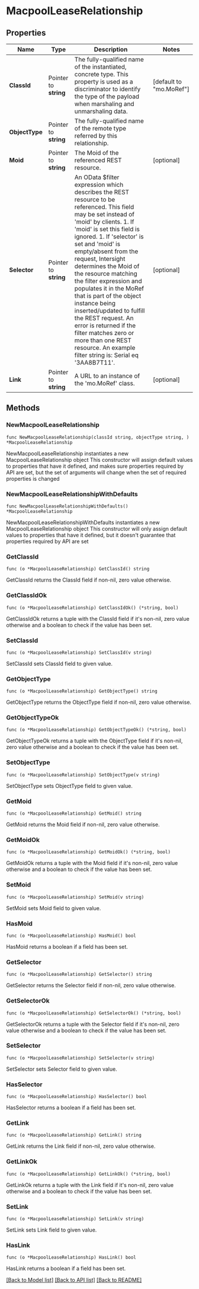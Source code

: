 # MacpoolLeaseRelationship

## Properties

Name | Type | Description | Notes
------------ | ------------- | ------------- | -------------
**ClassId** | Pointer to **string** | The fully-qualified name of the instantiated, concrete type. This property is used as a discriminator to identify the type of the payload when marshaling and unmarshaling data. | [default to "mo.MoRef"]
**ObjectType** | Pointer to **string** | The fully-qualified name of the remote type referred by this relationship. | 
**Moid** | Pointer to **string** | The Moid of the referenced REST resource. | [optional] 
**Selector** | Pointer to **string** | An OData $filter expression which describes the REST resource to be referenced. This field may be set instead of &#39;moid&#39; by clients. 1. If &#39;moid&#39; is set this field is ignored. 1. If &#39;selector&#39; is set and &#39;moid&#39; is empty/absent from the request, Intersight determines the Moid of the resource matching the filter expression and populates it in the MoRef that is part of the object instance being inserted/updated to fulfill the REST request. An error is returned if the filter matches zero or more than one REST resource. An example filter string is: Serial eq &#39;3AA8B7T11&#39;. | [optional] 
**Link** | Pointer to **string** | A URL to an instance of the &#39;mo.MoRef&#39; class. | [optional] 

## Methods

### NewMacpoolLeaseRelationship

`func NewMacpoolLeaseRelationship(classId string, objectType string, ) *MacpoolLeaseRelationship`

NewMacpoolLeaseRelationship instantiates a new MacpoolLeaseRelationship object
This constructor will assign default values to properties that have it defined,
and makes sure properties required by API are set, but the set of arguments
will change when the set of required properties is changed

### NewMacpoolLeaseRelationshipWithDefaults

`func NewMacpoolLeaseRelationshipWithDefaults() *MacpoolLeaseRelationship`

NewMacpoolLeaseRelationshipWithDefaults instantiates a new MacpoolLeaseRelationship object
This constructor will only assign default values to properties that have it defined,
but it doesn't guarantee that properties required by API are set

### GetClassId

`func (o *MacpoolLeaseRelationship) GetClassId() string`

GetClassId returns the ClassId field if non-nil, zero value otherwise.

### GetClassIdOk

`func (o *MacpoolLeaseRelationship) GetClassIdOk() (*string, bool)`

GetClassIdOk returns a tuple with the ClassId field if it's non-nil, zero value otherwise
and a boolean to check if the value has been set.

### SetClassId

`func (o *MacpoolLeaseRelationship) SetClassId(v string)`

SetClassId sets ClassId field to given value.


### GetObjectType

`func (o *MacpoolLeaseRelationship) GetObjectType() string`

GetObjectType returns the ObjectType field if non-nil, zero value otherwise.

### GetObjectTypeOk

`func (o *MacpoolLeaseRelationship) GetObjectTypeOk() (*string, bool)`

GetObjectTypeOk returns a tuple with the ObjectType field if it's non-nil, zero value otherwise
and a boolean to check if the value has been set.

### SetObjectType

`func (o *MacpoolLeaseRelationship) SetObjectType(v string)`

SetObjectType sets ObjectType field to given value.


### GetMoid

`func (o *MacpoolLeaseRelationship) GetMoid() string`

GetMoid returns the Moid field if non-nil, zero value otherwise.

### GetMoidOk

`func (o *MacpoolLeaseRelationship) GetMoidOk() (*string, bool)`

GetMoidOk returns a tuple with the Moid field if it's non-nil, zero value otherwise
and a boolean to check if the value has been set.

### SetMoid

`func (o *MacpoolLeaseRelationship) SetMoid(v string)`

SetMoid sets Moid field to given value.

### HasMoid

`func (o *MacpoolLeaseRelationship) HasMoid() bool`

HasMoid returns a boolean if a field has been set.

### GetSelector

`func (o *MacpoolLeaseRelationship) GetSelector() string`

GetSelector returns the Selector field if non-nil, zero value otherwise.

### GetSelectorOk

`func (o *MacpoolLeaseRelationship) GetSelectorOk() (*string, bool)`

GetSelectorOk returns a tuple with the Selector field if it's non-nil, zero value otherwise
and a boolean to check if the value has been set.

### SetSelector

`func (o *MacpoolLeaseRelationship) SetSelector(v string)`

SetSelector sets Selector field to given value.

### HasSelector

`func (o *MacpoolLeaseRelationship) HasSelector() bool`

HasSelector returns a boolean if a field has been set.

### GetLink

`func (o *MacpoolLeaseRelationship) GetLink() string`

GetLink returns the Link field if non-nil, zero value otherwise.

### GetLinkOk

`func (o *MacpoolLeaseRelationship) GetLinkOk() (*string, bool)`

GetLinkOk returns a tuple with the Link field if it's non-nil, zero value otherwise
and a boolean to check if the value has been set.

### SetLink

`func (o *MacpoolLeaseRelationship) SetLink(v string)`

SetLink sets Link field to given value.

### HasLink

`func (o *MacpoolLeaseRelationship) HasLink() bool`

HasLink returns a boolean if a field has been set.


[[Back to Model list]](../README.md#documentation-for-models) [[Back to API list]](../README.md#documentation-for-api-endpoints) [[Back to README]](../README.md)


